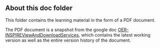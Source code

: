 ## About this doc folder

This folder contains the learning material in the form of a PDF document.

The PDF document is a snapshot from the google doc [OER-INSPIREViewAndDownloadServices](https://docs.google.com/document/d/14WNiuavppRQ_bVQ_aEslBzFv1MkhqZJU6d7Id1_Tus8/edit?usp=sharing), which contains the latest working version as well as the entire version history of the document. 
